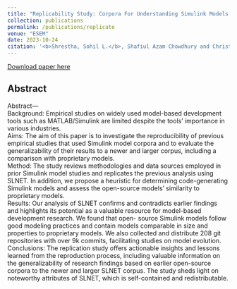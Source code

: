 ```yaml
---
title: "Replicability Study: Corpora For Understanding Simulink Models & Projects"
collection: publications
permalink: /publications/replicate
venue: "ESEM"
date: 2023-10-24
citation: '<b>Shrestha, Sohil L.</b>, Shafiul Azam Chowdhury and Christoph Csallner. "Replicability Study: Corpora For Understanding Simulink Models & Projects", ESEM 2023.'
---
```

[Download paper here](https://ranger.uta.edu/~csallner/papers/Shrestha23Replicating.pdf) 

## Abstract
Abstract—<br>
Background: Empirical studies on widely used model-based development tools such as MATLAB/Simulink are limited despite the tools’ importance in various industries. <br>
Aims: The aim of this paper is to investigate the reproducibility of previous empirical studies that used Simulink model corpora and to evaluate the generalizability of their results to a newer and larger corpus, including a comparison with proprietary models.<br>
Method: The study reviews methodologies and data sources employed in prior Simulink model studies and replicates the previous analysis using SLNET. In addition, we propose a heuristic for determining code-generating Simulink models and assess the open-source models’ similarity to proprietary models.<br>
Results: Our analysis of SLNET confirms and contradicts earlier findings and highlights its potential as a valuable resource for model-based development research. We found that open- source Simulink models follow good modeling practices and contain models comparable in size and properties to proprietary models. We also collected and distribute 208 git repositories with over 9k commits, facilitating studies on model evolution.<br>
Conclusions: The replication study offers actionable insights and lessons learned from the reproduction process, including valuable information on the generalizability of research findings based on earlier open-source corpora to the newer and larger SLNET corpus. The study sheds light on noteworthy attributes of SLNET, which is self-contained and redistributable.<br>